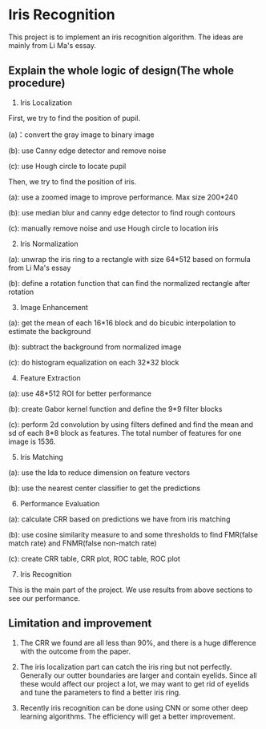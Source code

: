 # Iris Recognition

This project is to implement an iris recognition algorithm. The ideas are mainly from Li Ma's essay.

Explain the whole logic of design(The whole procedure)
------

1. Iris Localization

First, we try to find the position of pupil. 

(a)：convert the gray image to binary image

(b): use Canny edge detector and remove noise

(c): use Hough circle to locate pupil

Then, we try to find the position of iris.

(a): use a zoomed image to improve performance. Max size 200*240

(b): use median blur and canny edge detector to find rough contours

(c): manually remove noise and use Hough circle to location iris

2. Iris Normalization

(a): unwrap the iris ring to a rectangle with size 64*512 based on formula from Li Ma's essay

(b): define a rotation function that can find the normalized rectangle after rotation

3. Image Enhancement

(a): get the mean of each 16*16 block and do bicubic interpolation to estimate the background

(b): subtract the background from normalized image

(c): do histogram equalization on each 32*32 block

4. Feature Extraction

(a): use 48*512 ROI for better performance 

(b): create Gabor kernel function and define the 9*9 filter blocks

(c): perform 2d convolution by using filters defined and find the mean and sd of each 8*8 block as features. The total number of features for one image is 1536.

5. Iris Matching

(a): use the lda to reduce dimension on feature vectors 

(b): use the nearest center classifier to get the predictions


6. Performance Evaluation

(a): calculate CRR based on predictions we have from iris matching 

(b): use cosine similarity measure to and some thresholds to find FMR(false match rate) and FNMR(false non-match rate) 

(c): create CRR table, CRR plot, ROC table, ROC plot

7. Iris Recognition

This is the main part of the project. We use results from above sections to see our performance.

Limitation and improvement
-------

1. The CRR we found are all less than 90%, and there is a huge difference with the outcome from the paper.

2. The iris localization part can catch the iris ring but not perfectly. Generally our outter boundaries are larger and contain eyelids. Since all these would affect our project a lot, we may want to get rid of eyelids and tune the parameters to find a better iris ring.

3. Recently iris recognition can be done using CNN or some other deep learning algorithms. The efficiency will get a better improvement.
